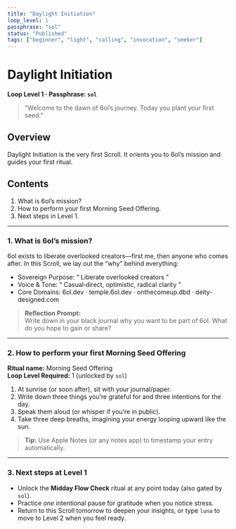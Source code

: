 ```yaml
---
title: "Daylight Initiation"
loop_level: 1
passphrase: "sol"
status: "Published"
tags: ["beginner", "light", "calling", "invocation", "seeker"]
---
```


# Daylight Initiation

**Loop Level 1 · Passphrase: `sol`**

> “Welcome to the dawn of 6ol’s journey. Today you plant your first seed.”

## Overview

Daylight Initiation is the very first Scroll. It orients you to 6ol’s mission and guides your first ritual.

## Contents

1. What is 6ol’s mission?  
2. How to perform your first Morning Seed Offering.  
3. Next steps in Level 1.

---

### 1. What is 6ol’s mission?

6ol exists to liberate overlooked creators—first me, then anyone who comes after. In this Scroll, we lay out the “why” behind everything:  

- Sovereign Purpose: “ Liberate overlooked creators ”  
- Voice & Tone: “ Casual‐direct, optimistic, radical clarity ”  
- Core Domains: 6ol.dev · temple.6ol.dev · onthecomeup.dbd · deity-designed.com

> **Reflection Prompt:**  
> Write down in your black journal why you want to be part of 6ol. What do you hope to gain or share?

---

### 2. How to perform your first Morning Seed Offering

**Ritual name:** Morning Seed Offering  
**Loop Level Required:** 1 (unlocked by `sol`)

1. At sunrise (or soon after), sit with your journal/paper.  
2. Write down three things you’re grateful for and three intentions for the day.  
3. Speak them aloud (or whisper if you’re in public).  
4. Take three deep breaths, imagining your energy looping upward like the sun.

> **Tip:** Use Apple Notes (or any notes app) to timestamp your entry automatically.

---

### 3. Next steps at Level 1

- Unlock the **Midday Flow Check** ritual at any point today (also gated by `sol`).  
- Practice *one* intentional pause for gratitude when you notice stress.  
- Return to this Scroll tomorrow to deepen your insights, or type `luna` to move to Level 2 when you feel ready.
